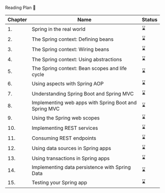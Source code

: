 Reading Plan 📘

|Chapter|Name|Status|
|--|----|---------|
|1.|Spring in the real world |⌛|
|2.|The Spring context: Defining beans|⌛|
|3.|The Spring context: Wiring beans|⌛|
|4.|The Spring context: Using abstractions|⌛|
|5.|The Spring context: Bean scopes and life cycle|⌛|
|6.|Using aspects with Spring AOP|⌛|
|7.|Understanding Spring Boot and Spring MVC|⌛|
|8.|Implementing web apps with Spring Boot and Spring MVC|⌛|
|9.|Using the Spring web scopes|⌛|
|10.|Implementing REST services|⌛|
|11.|Consuming REST endpoints|⌛|
|12.|Using data sources in Spring apps|⌛|
|13.|Using transactions in Spring apps|⌛|
|14.|Implementing data persistence with Spring Data|⌛|
|15.|Testing your Spring app|⌛|